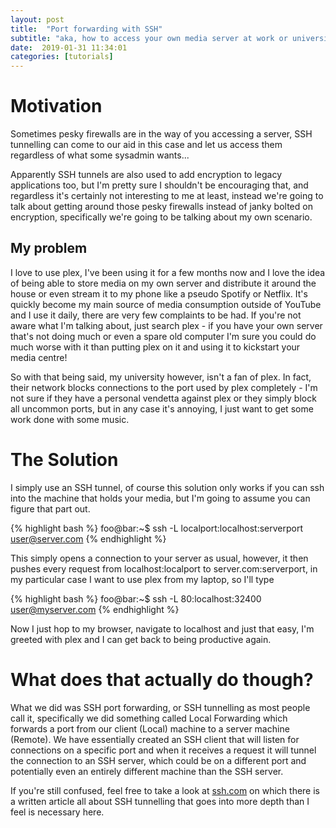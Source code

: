 ```yaml
---
layout: post
title:  "Port forwarding with SSH"
subtitle: "aka, how to access your own media server at work or university"
date:  2019-01-31 11:34:01
categories: [tutorials]
---
```

# Motivation

Sometimes pesky firewalls are in the way of you accessing a server, SSH tunnelling can come to our aid in this case and let us access them regardless of what some sysadmin wants...

Apparently SSH tunnels are also used to add encryption to legacy applications too, but I'm pretty sure I shouldn't be encouraging that, and regardless it's certainly not interesting to me at least, instead we're going to talk about getting around those pesky firewalls instead of janky bolted on encryption, specifically we're going to be talking about my own scenario.

## My problem

I love to use plex, I've been using it for a few months now and I love the idea of being able to store media on my own server and distribute it around the house or even stream it to my phone like a pseudo Spotify or Netflix. It's quickly become my main source of media consumption outside of YouTube and I use it daily, there are very few complaints to be had. If you're not aware what I'm talking about, just search plex - if you have your own server that's not doing much or even a spare old computer I'm sure you could do much worse with it than putting plex on it and using it to kickstart your media centre!

So with that being said, my university however, isn't a fan of plex. In fact, their network blocks connections to the port used by plex completely - I'm not sure if they have a personal vendetta against plex or they simply block all uncommon ports, but in any case it's annoying, I just want to get some work done with some music.

# The Solution

I simply use an SSH tunnel, of course this solution only works if you can ssh into the machine that holds your media, but I'm going to assume you can figure that part out.

{% highlight bash %}
foo@bar:~$ ssh -L localport:localhost:serverport user@server.com
{% endhighlight %}

This simply opens a connection to your server as usual, however, it then pushes every request from localhost:localport to server.com:serverport, in my particular case I want to use plex from my laptop, so I'll type

{% highlight bash %}
foo@bar:~$ ssh -L 80:localhost:32400 user@myserver.com
{% endhighlight %}

Now I just hop to my browser, navigate to localhost and just that easy, I'm greeted with plex and I can get back to being productive again.

# What does that actually do though?

What we did was SSH port forwarding, or SSH tunnelling as most people call it, specifically we did something called Local Forwarding which forwards a port from our client (Local) machine to a server machine (Remote). We have essentially created an SSH client that will listen for connections on a specific port and when it receives a request it will tunnel the connection to an SSH server, which could be on a different port and potentially even an entirely different machine than the SSH server.

If you're still confused, feel free to take a look at [ssh.com](https://www.ssh.com/ssh/tunneling/example#sec-What-Is-SSH-Port-Forwarding-aka-SSH-Tunneling) on which there is a written article all about SSH tunnelling that goes into more depth than I feel is necessary here.
